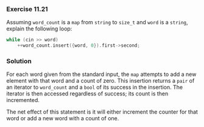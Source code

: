 ### Exercise 11.21

Assuming `word_count` is a `map` from `string` to `size_t` and `word` is a
`string`, explain the following loop:

```cpp
while (cin >> word)
    ++word_count.insert({word, 0}).first->second;
```

### Solution

For each word given from the standard input, the `map` attempts to add a new
element with that word and a count of zero. This insertion returns a `pair` of
an iterator to `word_count` and a `bool` of its success in the insertion. The
iterator is then accessed regardless of success; its count is then incremented.

The net effect of this statement is it will either increment the counter for
that word or add a new word with a count of one.
